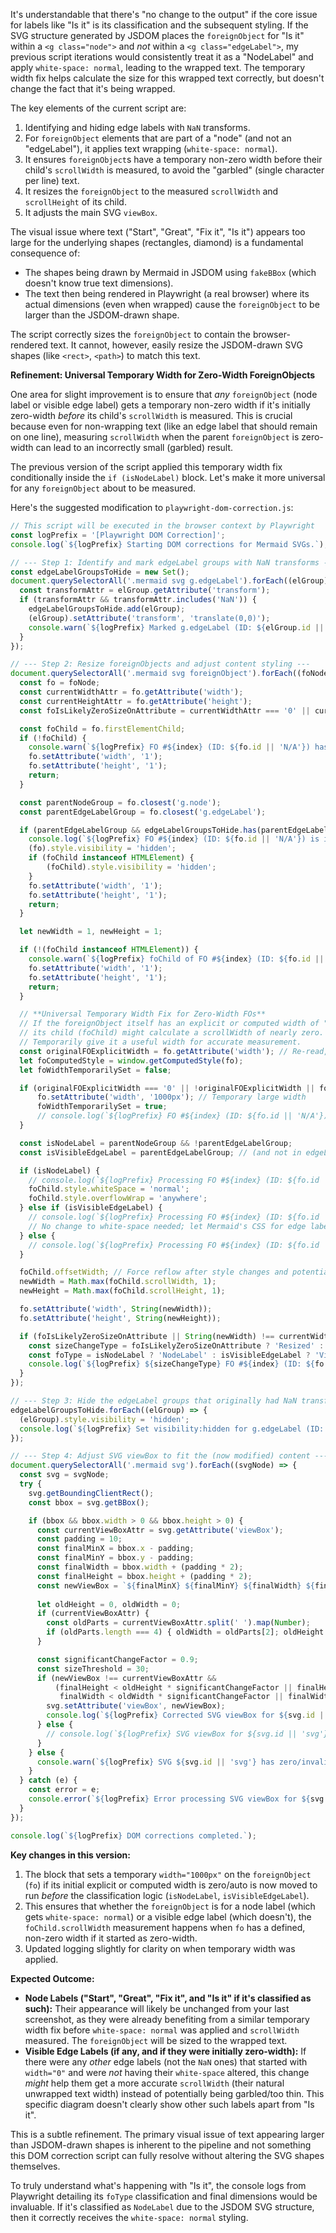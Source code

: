 It's understandable that there's "no change to the output" if the core issue for labels like "Is it" is its classification and the subsequent styling. If the SVG structure generated by JSDOM places the `foreignObject` for "Is it" within a `<g class="node">` and *not* within a `<g class="edgeLabel">`, my previous script iterations would consistently treat it as a "NodeLabel" and apply `white-space: normal`, leading to the wrapped text. The temporary width fix helps calculate the size for this wrapped text correctly, but doesn't change the fact that it's being wrapped.

The key elements of the current script are:
1.  Identifying and hiding edge labels with `NaN` transforms.
2.  For `foreignObject` elements that are part of a "node" (and not an "edgeLabel"), it applies text wrapping (`white-space: normal`).
3.  It ensures `foreignObject`s have a temporary non-zero width before their child's `scrollWidth` is measured, to avoid the "garbled" (single character per line) text.
4.  It resizes the `foreignObject` to the measured `scrollWidth` and `scrollHeight` of its child.
5.  It adjusts the main SVG `viewBox`.

The visual issue where text ("Start", "Great", "Fix it", "Is it") appears too large for the underlying shapes (rectangles, diamond) is a fundamental consequence of:
*   The shapes being drawn by Mermaid in JSDOM using `fakeBBox` (which doesn't know true text dimensions).
*   The text then being rendered in Playwright (a real browser) where its actual dimensions (even when wrapped) cause the `foreignObject` to be larger than the JSDOM-drawn shape.

The script correctly sizes the `foreignObject` to contain the browser-rendered text. It cannot, however, easily resize the JSDOM-drawn SVG shapes (like `<rect>`, `<path>`) to match this text.

**Refinement: Universal Temporary Width for Zero-Width ForeignObjects**

One area for slight improvement is to ensure that *any* `foreignObject` (node label or visible edge label) gets a temporary non-zero width if it's initially zero-width *before* its child's `scrollWidth` is measured. This is crucial because even for non-wrapping text (like an edge label that should remain on one line), measuring `scrollWidth` when the parent `foreignObject` is zero-width can lead to an incorrectly small (garbled) result.

The previous version of the script applied this temporary width fix conditionally inside the `if (isNodeLabel)` block. Let's make it more universal for any `foreignObject` about to be measured.

Here's the suggested modification to `playwright-dom-correction.js`:

```javascript
// This script will be executed in the browser context by Playwright
const logPrefix = '[Playwright DOM Correction]';
console.log(`${logPrefix} Starting DOM corrections for Mermaid SVGs.`);

// --- Step 1: Identify and mark edgeLabel groups with NaN transforms ---
const edgeLabelGroupsToHide = new Set();
document.querySelectorAll('.mermaid svg g.edgeLabel').forEach((elGroup) => {
  const transformAttr = elGroup.getAttribute('transform');
  if (transformAttr && transformAttr.includes('NaN')) {
    edgeLabelGroupsToHide.add(elGroup);
    (elGroup).setAttribute('transform', 'translate(0,0)');
    console.warn(`${logPrefix} Marked g.edgeLabel (ID: ${elGroup.id || 'N/A'}) for hiding due to original NaN transform: ${transformAttr}`);
  }
});

// --- Step 2: Resize foreignObjects and adjust content styling ---
document.querySelectorAll('.mermaid svg foreignObject').forEach((foNode, index) => {
  const fo = foNode;
  const currentWidthAttr = fo.getAttribute('width');
  const currentHeightAttr = fo.getAttribute('height');
  const foIsLikelyZeroSizeOnAttribute = currentWidthAttr === '0' || currentHeightAttr === '0' || !currentWidthAttr || !currentHeightAttr;

  const foChild = fo.firstElementChild;
  if (!foChild) {
    console.warn(`${logPrefix} FO #${index} (ID: ${fo.id || 'N/A'}) has no child. Setting to 1x1.`);
    fo.setAttribute('width', '1');
    fo.setAttribute('height', '1');
    return;
  }

  const parentNodeGroup = fo.closest('g.node');
  const parentEdgeLabelGroup = fo.closest('g.edgeLabel');

  if (parentEdgeLabelGroup && edgeLabelGroupsToHide.has(parentEdgeLabelGroup)) {
    console.log(`${logPrefix} FO #${index} (ID: ${fo.id || 'N/A'}) is in a g.edgeLabel marked for hiding. Setting visibility:hidden and size 1x1.`);
    (fo).style.visibility = 'hidden';
    if (foChild instanceof HTMLElement) {
        (foChild).style.visibility = 'hidden';
    }
    fo.setAttribute('width', '1');
    fo.setAttribute('height', '1');
    return;
  }

  let newWidth = 1, newHeight = 1;

  if (!(foChild instanceof HTMLElement)) {
    console.warn(`${logPrefix} foChild of FO #${index} (ID: ${fo.id || 'N/A'}) is not HTMLElement. Using 1x1. Child type: ${foChild.constructor.name}`);
    fo.setAttribute('width', '1');
    fo.setAttribute('height', '1');
    return;
  }

  // **Universal Temporary Width Fix for Zero-Width FOs**
  // If the foreignObject itself has an explicit or computed width of "0" or "auto",
  // its child (foChild) might calculate a scrollWidth of nearly zero.
  // Temporarily give it a useful width for accurate measurement.
  const originalFOExplicitWidth = fo.getAttribute('width'); // Re-read, might differ from currentWidthAttr if it was null
  let foComputedStyle = window.getComputedStyle(fo);
  let foWidthTemporarilySet = false;

  if (originalFOExplicitWidth === '0' || !originalFOExplicitWidth || foComputedStyle.width === '0px' || foComputedStyle.width === 'auto') {
      fo.setAttribute('width', '1000px'); // Temporary large width
      foWidthTemporarilySet = true;
      // console.log(`${logPrefix} FO #${index} (ID: ${fo.id || 'N/A'}) had effective zero/auto width. Temp set to 1000px before type-specific styling.`);
  }

  const isNodeLabel = parentNodeGroup && !parentEdgeLabelGroup;
  const isVisibleEdgeLabel = parentEdgeLabelGroup; // (and not in edgeLabelGroupsToHide)

  if (isNodeLabel) {
    // console.log(`${logPrefix} Processing FO #${index} (ID: ${fo.id || 'N/A'}) as NODE LABEL.`);
    foChild.style.whiteSpace = 'normal';
    foChild.style.overflowWrap = 'anywhere';
  } else if (isVisibleEdgeLabel) {
    // console.log(`${logPrefix} Processing FO #${index} (ID: ${fo.id || 'N/A'}) as VISIBLE EDGE LABEL.`);
    // No change to white-space needed; let Mermaid's CSS for edge labels apply (usually nowrap).
  } else {
    // console.log(`${logPrefix} Processing FO #${index} (ID: ${fo.id || 'N/A'}) as OTHER foreignObject.`);
  }

  foChild.offsetWidth; // Force reflow after style changes and potential temporary FO width.
  newWidth = Math.max(foChild.scrollWidth, 1);
  newHeight = Math.max(foChild.scrollHeight, 1);

  fo.setAttribute('width', String(newWidth));
  fo.setAttribute('height', String(newHeight));

  if (foIsLikelyZeroSizeOnAttribute || String(newWidth) !== currentWidthAttr || String(newHeight) !== currentHeightAttr) {
    const sizeChangeType = foIsLikelyZeroSizeOnAttribute ? 'Resized' : 'Adjusted';
    const foType = isNodeLabel ? 'NodeLabel' : isVisibleEdgeLabel ? 'VisibleEdgeLabel' : 'Other';
    console.log(`${logPrefix} ${sizeChangeType} FO #${index} (ID: ${fo.id || 'N/A'}) from ${currentWidthAttr}x${currentHeightAttr} to ${newWidth}x${newHeight}. Type: ${foType}${foWidthTemporarilySet ? ' (temp width was applied)' : ''}`);
  }
});

// --- Step 3: Hide the edgeLabel groups that originally had NaN transforms ---
edgeLabelGroupsToHide.forEach((elGroup) => {
  (elGroup).style.visibility = 'hidden';
  console.log(`${logPrefix} Set visibility:hidden for g.edgeLabel (ID: ${elGroup.id || 'N/A'})`);
});

// --- Step 4: Adjust SVG viewBox to fit the (now modified) content ---
document.querySelectorAll('.mermaid svg').forEach((svgNode) => {
  const svg = svgNode;
  try {
    svg.getBoundingClientRect();
    const bbox = svg.getBBox();

    if (bbox && bbox.width > 0 && bbox.height > 0) {
      const currentViewBoxAttr = svg.getAttribute('viewBox');
      const padding = 10;
      const finalMinX = bbox.x - padding;
      const finalMinY = bbox.y - padding;
      const finalWidth = bbox.width + (padding * 2);
      const finalHeight = bbox.height + (padding * 2);
      const newViewBox = `${finalMinX} ${finalMinY} ${finalWidth} ${finalHeight}`;
      
      let oldHeight = 0, oldWidth = 0;
      if (currentViewBoxAttr) {
        const oldParts = currentViewBoxAttr.split(' ').map(Number);
        if (oldParts.length === 4) { oldWidth = oldParts[2]; oldHeight = oldParts[3]; }
      }

      const significantChangeFactor = 0.9;
      const sizeThreshold = 30;
      if (newViewBox !== currentViewBoxAttr && 
          (finalHeight < oldHeight * significantChangeFactor || finalHeight > oldHeight / significantChangeFactor || oldHeight < sizeThreshold ||
           finalWidth < oldWidth * significantChangeFactor || finalWidth > oldWidth / significantChangeFactor || oldWidth < sizeThreshold)) {
        svg.setAttribute('viewBox', newViewBox);
        console.log(`${logPrefix} Corrected SVG viewBox for ${svg.id || 'svg'}. Old: "${currentViewBoxAttr}". New: "${newViewBox}". BBox was: x:${bbox.x}, y:${bbox.y}, w:${bbox.width}, h:${bbox.height}`);
      } else {
        // console.log(`${logPrefix} SVG viewBox for ${svg.id || 'svg'} not changed significantly. Current: "${currentViewBoxAttr}", BBox (no padding): w:${bbox.width}, h:${bbox.height}`);
      }
    } else {
      console.warn(`${logPrefix} SVG ${svg.id || 'svg'} has zero/invalid bbox (w:${bbox?.width}, h:${bbox?.height}) after fixes. Original viewBox: ${svg.getAttribute('viewBox')}`);
    }
  } catch (e) {
    const error = e;
    console.error(`${logPrefix} Error processing SVG viewBox for ${svg.id || 'svg'}: ${error.message}`, error);
  }
});

console.log(`${logPrefix} DOM corrections completed.`);
```

**Key changes in this version:**
1.  The block that sets a temporary `width="1000px"` on the `foreignObject` (`fo`) if its initial explicit or computed width is zero/auto is now moved to run *before* the classification logic (`isNodeLabel`, `isVisibleEdgeLabel`).
2.  This ensures that whether the `foreignObject` is for a node label (which gets `white-space: normal`) or a visible edge label (which doesn't), the `foChild.scrollWidth` measurement happens when `fo` has a defined, non-zero width if it started as zero-width.
3.  Updated logging slightly for clarity on when temporary width was applied.

**Expected Outcome:**
*   **Node Labels ("Start", "Great", "Fix it", and "Is it" if it's classified as such):** Their appearance will likely be unchanged from your last screenshot, as they were already benefiting from a similar temporary width fix before `white-space: normal` was applied and `scrollWidth` measured. The `foreignObject` will be sized to the wrapped text.
*   **Visible Edge Labels (if any, and if they were initially zero-width):** If there were any *other* edge labels (not the `NaN` ones) that started with `width="0"` and were *not* having their `white-space` altered, this change *might* help them get a more accurate `scrollWidth` (their natural unwrapped text width) instead of potentially being garbled/too thin. This specific diagram doesn't clearly show other such labels apart from "Is it".

This is a subtle refinement. The primary visual issue of text appearing larger than JSDOM-drawn shapes is inherent to the pipeline and not something this DOM correction script can fully resolve without altering the SVG shapes themselves.

To truly understand what's happening with "Is it", the console logs from Playwright detailing its `foType` classification and final dimensions would be invaluable. If it's classified as `NodeLabel` due to the JSDOM SVG structure, then it correctly receives the `white-space: normal` styling.